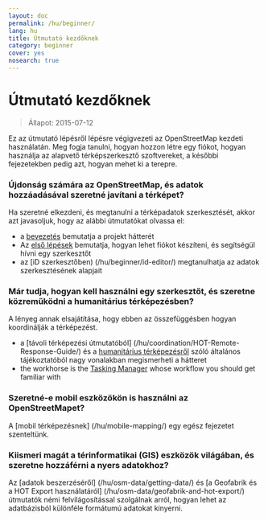 ```yaml
---
layout: doc
permalink: /hu/beginner/
lang: hu
title: Útmutató kezdőknek
category: beginner
cover: yes
nosearch: true
---
```


Útmutató kezdőknek
================

> Állapot: 2015-07-12  

Ez az útmutató lépésről lépésre végigvezeti az OpenStreetMap kezdeti használatán. Meg fogja tanulni, hogyan hozzon létre egy fiókot, hogyan használja az alapvető térképszerkesztő szoftvereket, a későbbi fejezetekben pedig azt, hogyan mehet ki a terepre. 

### Újdonság számára az OpenStreetMap, és adatok hozzáadásával szeretné javítani a térképet?

Ha szeretné elkezdeni, és megtanulni a térképadatok szerkesztését, akkor azt javasoljuk, hogy az alábbi útmutatókat olvassa el:
- a [bevezetés](/hu/beginner/introduction/) bemutatja a projekt hátterét
- Az [első lépések](/hu/beginner/start-osm/) bemutatja, hogyan lehet fiókot készíteni, és segítségül hívni egy szerkesztőt
- az [iD szerkesztőben) (/hu/beginner/id-editor/) megtanulhatja az adatok szerkesztésének alapjait


### Már tudja, hogyan kell használni egy szerkesztőt, és szeretne közreműködni a humanitárius térképezésben?

A lényeg annak elsajátítása, hogy ebben az összefüggésben hogyan koordinálják a térképezést.
- a [távoli térképezési útmutatóból] (/hu/coordination/HOT-Remote-Response-Guide/) és a [humanitárius térképezésről](/hu/coordination/humanitarian/) szóló általános tájékoztatóból nagy vonalakban megismerheti a hátteret
- the workhorse is the [Tasking Manager](/en/coordination/tm-user/) whose workflow you should get familiar with

### Szeretné-e mobil eszközökön is használni az OpenStreetMapet?

A [mobil térképezésnek] (/hu/mobile-mapping/) egy egész fejezetet szenteltünk.


### Kiismeri magát a térinformatikai (GIS) eszközök világában, és szeretne hozzáférni a nyers adatokhoz?

Az [adatok beszerzéséről] (/hu/osm-data/getting-data/) és [a Geofabrik és a HOT Export használatáról] (/hu/osm-data/geofabrik-and-hot-export/) útmutatók némi felvilágosítással szolgálnak arról, hogyan lehet az adatbázisból különféle formátumú adatokat kinyerni.